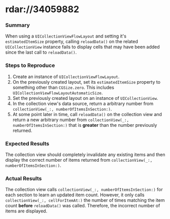 # rdar://34059882

### Summary
When using a `UICollectionViewFlowLayout` and setting it's `estimatedItemSize` property, calling `reloadData()` on the related `UICollectionView` instance fails to display cells that may have been added since the last call to `reloadData()`.

### Steps to Reproduce
1. Create an instance of `UICollectionViewFlowLayout`.
2. On the previously created layout, set its `estimatedItemSize` property to something other than `CGSize.zero`. This includes `UICollectionViewFlowLayoutAutomaticSize`.
3. Set the previously created layout on an instance of `UICollectionView`.
4. In the collection view's data source, return a arbitrary number from `collectionView(_:, numberOfItemsInSection:)`.
5. At some point later in time, call `reloadData()` on the collection view and return a new arbitrary number from `collectionView(_:, numberOfItemsInSection:)` that is **greater** than the number previously returned.

### Expected Results
The collection view should completely invalidate any existing items and then display the correct number of items returned from `collectionView(_:, numberOfItemsInSection:)`.

### Actual Results
The collection view calls `collectionView(_:, numberOfItemsInSection:)` for each section to learn an updated item count. However, it only calls `collectionView(_:, cellForItemAt:)` the number of times matching the item count **before** `reloadData()` was called. Therefore, the incorrect number of items are displayed.

